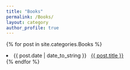 ```yaml
---
title: "Books"
permalink: /Books/
layout: category
author_profile: true
---
```

{% for post in site.categories.Books %}
 <li><span>{{ post.date | date_to_string }}</span> &nbsp; <a href="{{ post.url }}">{{ post.title }}</a></li>
{% endfor %}
